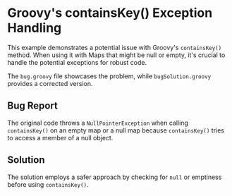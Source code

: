 # Groovy's containsKey() Exception Handling

This example demonstrates a potential issue with Groovy's `containsKey()` method. When using it with Maps that might be null or empty, it's crucial to handle the potential exceptions for robust code.

The `bug.groovy` file showcases the problem, while `bugSolution.groovy` provides a corrected version.

## Bug Report

The original code throws a `NullPointerException` when calling `containsKey()` on an empty map or a null map because  `containsKey()` tries to access a member of a null object.

## Solution

The solution employs a safer approach by checking for `null` or emptiness before using `containsKey()`.